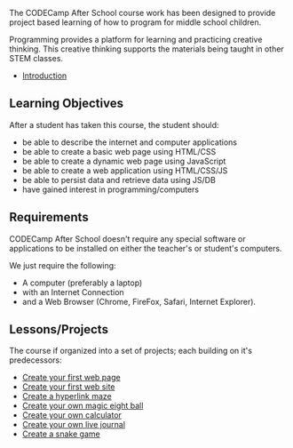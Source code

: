 
The CODECamp After School course work has been designed to provide project based learning of how to program for middle school children.

Programming provides a platform for learning and practicing creative thinking. This creative thinking supports the materials being taught in other STEM classes.

- [Introduction](/intro)

## Learning Objectives

After a student has taken this course, the student should:

* be able to describe the internet and computer applications
* be able to create a basic web page using HTML/CSS
* be able to create a dynamic web page using JavaScript
* be able to create a web application using HTML/CSS/JS
* be able to persist data and retrieve data using JS/DB
* have gained interest in programming/computers

## Requirements

CODECamp After School doesn't require any special software or applications to be installed on either the teacher's or student's computers. 

We just require the following:

* A computer (preferably a laptop)
* with an Internet Connection
* and a Web Browser (Chrome, FireFox, Safari, Internet Explorer).

## Lessons/Projects

The course if organized into a set of projects; each building on it's predecessors:

- [Create your first web page](/1-hello-world/)
- [Create your first web site](/2-first-web-site/)
- [Create a hyperlink maze](/3-maze-game/)
- [Create your own magic eight ball](/4-magic-eight-ball/)
- [Create your own calculator](/5-calculator/)
- [Create your own live journal](/6-journal/)
- [Create a snake game](/7-snake-game/)

